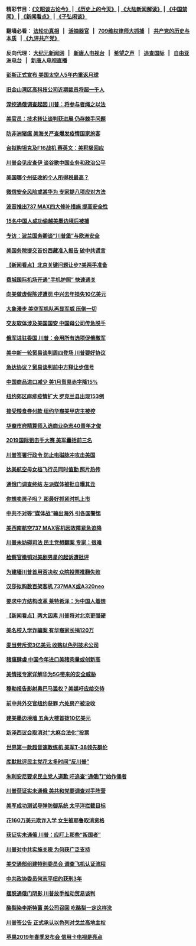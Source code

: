 #### 精彩节目：[《文昭谈古论今》](http://134.209.198.168/wenzhao) | [《历史上的今天》](http://134.209.198.168/today-in-history) | [《大陆新闻解读》](http://134.209.198.168/ntdtv-comedy) | [《中国禁闻》](http://134.209.198.168/ntdtv-news) | [《新闻看点》](http://134.209.198.168/news-insight) | [《子弘闲谈》](http://134.209.198.168/zihongxiantan/) 

  #### 翻墙必看： [法轮功真相](http://134.209.198.168:10000/videos/truth.html) &nbsp;&nbsp;|&nbsp;&nbsp; [活摘器官](http://134.209.198.168:10000/videos/res/Organs/) &nbsp;&nbsp;|&nbsp;&nbsp; [709维权律师大抓捕](http://134.209.198.168:10000/videos/709/) &nbsp;&nbsp;|&nbsp;&nbsp; [共产党的历史与本质](http://134.209.198.168:10000/videos/ccp.html) &nbsp;&nbsp;| [《九评共产党》](http://134.209.198.168:10000/videos/jiuping/) 

#### 反向代理： [大纪元新闻网](http://134.209.198.168:10080/) &nbsp;&nbsp;|&nbsp;&nbsp; [新唐人电视台](http://134.209.198.168:8000/) &nbsp;&nbsp;|&nbsp;&nbsp; [希望之声](http://134.209.198.168:8200/) &nbsp;&nbsp;|&nbsp;&nbsp; [追查国际](http://134.209.198.168:10010/) &nbsp;&nbsp;|&nbsp;&nbsp; [自由亚洲电台](http://134.209.198.168:9800/) &nbsp;&nbsp;|&nbsp;&nbsp; [新唐人电视直播](http://134.209.198.168/) 

#### [彭斯正式宣布 美国太空人5年内重返月球](../pages/nsc412/n11145527.md?t=03280937) 

#### [旧金山湾区高科技公司近期裁员将超一千人](../pages/nsc412/n11145316.md?t=03280937) 

#### [深挖通俄调查起因 川普：将参与者绳之以法](../pages/nsc412/n11145123.md?t=03280937) 

#### [美官员：技术转让谈判获进展 仍存棘手问题](../pages/nsc412/n11145018.md?t=03280937) 

#### [防非洲猪瘟 美海关严查爆发疫情国家旅客](../pages/nsc412/n11144861.md?t=03280937) 

#### [台拟购坦克及F16战机 蔡英文：美积极回应](../pages/nsc412/n11144759.md?t=03280937) 

#### [川普会见皮查伊 谈谷歌中国业务和政治公平](../pages/nsc412/n11144739.md?t=03280937) 

#### [美国哪个州征收的个人所得税最高？](../pages/nsc412/n11144480.md?t=03280937) 

#### [微信安全风险或甚华为 专家提八项应对方法](../pages/nsc412/n11144622.md?t=03280937) 

#### [波音推出737 MAX四大修补措施 提高安全性](../pages/nsc412/n11144521.md?t=03280937) 

#### [15名中国人成功偷越美墨边境后被捕](../pages/nsc412/n11144453.md?t=03280937) 

#### [专访：波兰国务卿谈“川普堡”与欧洲安全](../pages/nsc412/n11144470.md?t=03280937) 

#### [美国务院提交首份西藏准入报告 破中共谎言](../pages/nsc412/n11144207.md?t=03280937) 

#### [【新闻看点】北京关键问题让步?美两手准备](../pages/nsc412/n11144291.md?t=03280937) 

#### [费城国际机场开通“手机护照” 快速通关](../pages/nsc412/n11144283.md?t=03280937) 

#### [向美做虚假陈述遭罚 中兴去年损失10亿美元](../pages/nsc412/n11144356.md?t=03280937) 

#### [大象漫步 美空军机队再显军威 压倒一切](../pages/nsc412/n11143993.md?t=03280937) 

#### [交友软体涉及美国国安 中国母公司传急脱手](../pages/nsc412/n11144181.md?t=03280937) 

#### [俄军进驻委国 川普：会用所有选项促俄撤军](../pages/nsc412/n11144268.md?t=03280937) 

#### [美中新一轮贸易谈判周四登场 川普要好协议](../pages/nsc412/n11144151.md?t=03280937) 

#### [急达协议？贸易谈判前中方释让步信号](../pages/nsc412/n11144057.md?t=03280937) 

#### [中国商品进口减少 美1月贸易赤字降15%](../pages/nsc412/n11143995.md?t=03280937) 

#### [纽约郊区麻疹疫情扩大 罗克兰县出现153例](../pages/nsc412/n11143919.md?t=03280937) 

#### [接受粮食券付款 纽约华裔美甲店主被控](../pages/nsc412/n11143552.md?t=03280937) 

#### [华裔市府精算师入选商业杂志40青年才俊](../pages/nsc412/n11143537.md?t=03280937) 

#### [2019国际狙击手大赛 美军囊括前三名](../pages/nsc412/n11143339.md?t=03280937) 

#### [川普签署行政令 防止电磁脉冲攻击美国](../pages/nsc412/n11142960.md?t=03280937) 

#### [达美航空母女档飞行员同时值勤 照片热传](../pages/nsc412/n11142780.md?t=03280937) 

#### [通俄门调查终结 左派媒体被批自曝其丑](../pages/nsc412/n11142644.md?t=03280937) 

#### [你想卖房子吗？ 那最好抓紧时机上市](../pages/nsc412/n11142219.md?t=03280937) 

#### [中共不对等“媒体战”输出海外 引各国警惕](../pages/nsc412/n11141857.md?t=03280937) 

#### [美西南航空737 MAX客机因故障紧急迫降](../pages/nsc412/n11142160.md?t=03280937) 

#### [川普未妨碍司法 民主党想翻案 专家：很难](../pages/nsc412/n11142187.md?t=03280937) 

#### [检察官撤销对美剧男星的起诉遭批评](../pages/nsc412/n11142123.md?t=03280937) 

#### [为建墙川普首用否决权 众院投票推翻失败](../pages/nsc412/n11142070.md?t=03280937) 

#### [汉莎拟购数百架客机 737MAX或A320neo](../pages/nsc412/n11141877.md?t=03280937) 

#### [要求中方结构改革 莱特希泽：为中国人着想](../pages/nsc412/n11141984.md?t=03280937) 

#### [【新闻看点】两大因素 川普将对北京更强硬](../pages/nsc412/n11141441.md?t=03280937) 

#### [美名校入学诈骗案 有华裔家长捐120万](../pages/nsc412/n11140186.md?t=03280937) 

#### [麦当劳斥资3亿美元 收购以色列技术公司](../pages/nsc412/n11141614.md?t=03280937) 

#### [猪瘟肆虐 中国今年进口美猪肉量或创新高](../pages/nsc412/n11141711.md?t=03280937) 

#### [美情报专家详解华为5G带来的安全威胁](../pages/nsc412/n11141562.md?t=03280937) 

#### [穆勒报告影射奥巴马滥权？美媒吁应给交待](../pages/nsc412/n11141439.md?t=03280937) 

#### [前中共外交官纽约获罪 六处房产被没收](../pages/nsc412/n11141100.md?t=03280937) 

#### [建美墨边境墙 五角大楼首拨10亿美元](../pages/nsc412/n11141035.md?t=03280937) 

#### [新泽西议会取消对“大麻合法化”投票](../pages/nsc412/n11141087.md?t=03280937) 

#### [世界第一款超音速教练机 美军T-38领先群伦](../pages/nsc412/n11140925.md?t=03280937) 

#### [库默批评民主党花太多时间“反川普”](../pages/nsc412/n11141078.md?t=03280937) 

#### [朱利安尼要求民主党人道歉 吁追查“通俄门”始作俑者](../pages/nsc412/n11141073.md?t=03280937) 

#### [川普获证实未通俄 美共和党要调查对手阵营](../pages/nsc412/n11139288.md?t=03280937) 

#### [美军成功测试导弹防御系统 太平洋拦截目标](../pages/nsc412/n11140562.md?t=03280937) 

#### [花160万美元欺诈入学 女生被耶鲁取消资格](../pages/nsc412/n11139628.md?t=03280937) 

#### [获证实未通俄 川普：应盯上那些“叛国者”](../pages/nsc412/n11140088.md?t=03280937) 

#### [川普对中共实施关税 为何获广泛支持](../pages/nsc412/n11138869.md?t=03280937) 

#### [美交通部组建特别委员会 调查飞机认证流程](../pages/nsc412/n11139656.md?t=03280937) 

#### [中共政协委员何志平纽约获刑3年](../pages/nsc412/n11139665.md?t=03280937) 

#### [摆脱通俄门阴影 川普放手推动贸易谈判](../pages/nsc412/n11139633.md?t=03280937) 

#### [酪梨染李斯特菌 美公司召回 吃酪梨一定这样洗](../pages/nsc412/n11139141.md?t=03280937) 

#### [川普签公告 正式承认以色列对戈兰高地主权](../pages/nsc412/n11139451.md?t=03280937) 

#### [苹果2019年春季发布会 信用卡电视是亮点](../pages/nsc412/n11139373.md?t=03280937) 


